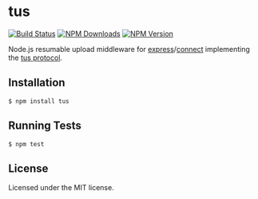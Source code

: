 # tus

[![Build Status](https://travis-ci.org/niklasvh/tus.png)](https://travis-ci.org/niklasvh/tus)
[![NPM Downloads](https://img.shields.io/npm/dm/tus.svg)](https://www.npmjs.org/package/tus)
[![NPM Version](https://img.shields.io/npm/v/tus.svg)](https://www.npmjs.org/package/tus)

Node.js resumable upload middleware for [express](http://expressjs.com/)/[connect](https://github.com/senchalabs/connect) implementing the [tus protocol](http://tus.io/protocols/resumable-upload.html).

## Installation

    $ npm install tus

## Running Tests

    $ npm test

## License

Licensed under the MIT license.
